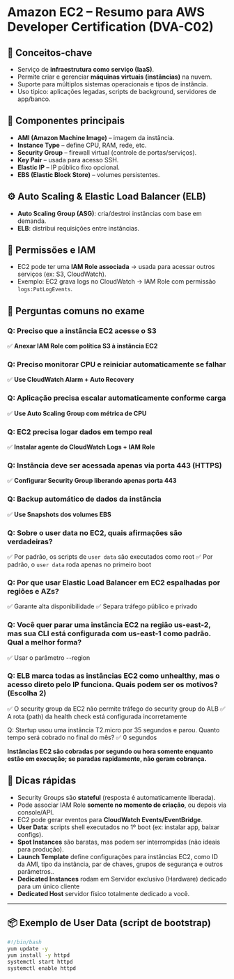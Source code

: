 # Amazon EC2 – Resumo para AWS Developer Certification (DVA-C02)

## 🧠 Conceitos-chave
- Serviço de **infraestrutura como serviço (IaaS)**.
- Permite criar e gerenciar **máquinas virtuais (instâncias)** na nuvem.
- Suporte para múltiplos sistemas operacionais e tipos de instância.
- Uso típico: aplicações legadas, scripts de background, servidores de app/banco.

## 🧱 Componentes principais
- **AMI (Amazon Machine Image)** – imagem da instância.
- **Instance Type** – define CPU, RAM, rede, etc.
- **Security Group** – firewall virtual (controle de portas/serviços).
- **Key Pair** – usada para acesso SSH.
- **Elastic IP** – IP público fixo opcional.
- **EBS (Elastic Block Store)** – volumes persistentes.

## ⚙️ Auto Scaling & Elastic Load Balancer (ELB)
- **Auto Scaling Group (ASG)**: cria/destroi instâncias com base em demanda.
- **ELB**: distribui requisições entre instâncias.

## 🔐 Permissões e IAM
- EC2 pode ter uma **IAM Role associada** → usada para acessar outros serviços (ex: S3, CloudWatch).
- Exemplo: EC2 grava logs no CloudWatch → IAM Role com permissão `logs:PutLogEvents`.

## 🧪 Perguntas comuns no exame

### Q: Preciso que a instância EC2 acesse o S3
✅ **Anexar IAM Role com política S3 à instância EC2**

### Q: Preciso monitorar CPU e reiniciar automaticamente se falhar
✅ **Use CloudWatch Alarm + Auto Recovery**

### Q: Aplicação precisa escalar automaticamente conforme carga
✅ **Use Auto Scaling Group com métrica de CPU**

### Q: EC2 precisa logar dados em tempo real
✅ **Instalar agente do CloudWatch Logs + IAM Role**

### Q: Instância deve ser acessada apenas via porta 443 (HTTPS)
✅ **Configurar Security Group liberando apenas porta 443**

### Q: Backup automático de dados da instância
✅ **Use Snapshots dos volumes EBS**

### Q: Sobre o user data no EC2, quais afirmações são verdadeiras?
✅ Por padrão, os scripts de `user data` são executados como root
✅ Por padrão, o `user data` roda apenas no primeiro boot

### Q: Por que usar Elastic Load Balancer em EC2 espalhadas por regiões e AZs?
✅ Garante alta disponibilidade
✅ Separa tráfego público e privado

### Q: Você quer parar uma instância EC2 na região us-east-2, mas sua CLI está configurada com us-east-1 como padrão. Qual a melhor forma?
✅ Usar o parâmetro --region

### Q: ELB marca todas as instâncias EC2 como unhealthy, mas o acesso direto pelo IP funciona. Quais podem ser os motivos? (Escolha 2)
✅ O security group da EC2 não permite tráfego do security group do ALB
✅ A rota (path) da health check está configurada incorretamente

Q: Startup usou uma instância T2.micro por 35 segundos e parou. Quanto tempo será cobrado no final do mês?
✅ 0 segundos

**Instâncias EC2 são cobradas por segundo ou hora somente enquanto estão em execução; se paradas rapidamente, não geram cobrança.**

## 📌 Dicas rápidas
- Security Groups são **stateful** (resposta é automaticamente liberada).
- Pode associar IAM Role **somente no momento de criação**, ou depois via console/API.
- EC2 pode gerar eventos para **CloudWatch Events/EventBridge**.
- **User Data**: scripts shell executados no 1º boot (ex: instalar app, baixar configs).
- **Spot Instances** são baratas, mas podem ser interrompidas (não ideais para produção).
- **Launch Template** define configurações para instâncias EC2, como ID da AMI, tipo da instância, par de chaves, grupos de segurança e outros parâmetros..
- **Dedicated Instances** rodam em Servidor exclusivo (Hardware) dedicado para um único cliente
- **Dedicated Host** servidor físico totalmente dedicado a você.

---

## 📦 Exemplo de User Data (script de bootstrap)
```bash
#!/bin/bash
yum update -y
yum install -y httpd
systemctl start httpd
systemctl enable httpd
